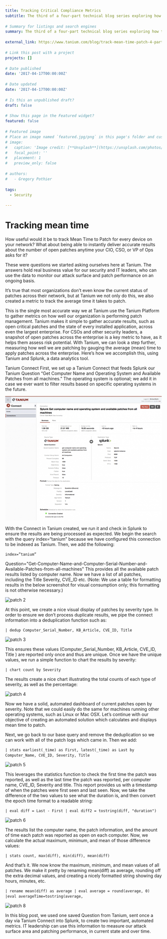 ```yaml
---
title: Tracking Critical Compliance Metrics 
subtitle: The third of a four-part technical blog series exploring how to deliver patch management data, which CSOs and other security leaders can tap to assess risk potential.

# Summary for listings and search engines
summary: The third of a four-part technical blog series exploring how to deliver patch management data, which CSOs and other security leaders can tap to assess risk potential.

external_link: https://www.tanium.com/blog/track-mean-time-patch-4-part-blog-series/

# Link this post with a project
projects: []

# Date published
date: '2017-04-17T00:00:00Z'

# Date updated
date: '2017-04-17T00:00:00Z'

# Is this an unpublished draft?
draft: false

# Show this page in the Featured widget?
featured: false

# Featured image
# Place an image named `featured.jpg/png` in this page's folder and customize its options here.
# image:
#   caption: 'Image credit: [**Unsplash**](https://unsplash.com/photos/CpkOjOcXdUY)'
#   focal_point: ''
#   placement: 1
#   preview_only: false

# authors:
#   - Gregory Pothier

tags:
  - Security

---
```


# Tracking mean time
How useful would it be to track Mean Time to Patch for every device on your network? What about being able to instantly deliver accurate results about the number of open patches anytime your CIO, CSO, or VP of Ops asks for it?

These were questions we started asking ourselves here at Tanium. The answers hold real business value for our security and IT leaders, who can use the data to monitor our attack surface and patch performance on an ongoing basis.

It’s true that most organizations don’t even know the current status of patches across their network, but at Tanium we not only do this, we also created a metric to track the average time it takes to patch.

This is the single most accurate way we at Tanium use the Tanium Platform to gather metrics on how well our organization is performing patch management. Tanium makes it simple to gather accurate results, such as open critical patches and the state of every installed application, across even the largest enterprise. For CSOs and other security leaders, a snapshot of open patches across the enterprise is a key metric to have, as it helps them assess risk potential. With Tanium, we can look a step further, measuring how well we are patching by gauging the average (mean) time to apply patches across the enterprise. Here’s how we accomplish this, using Tanium and Splunk, a data analytics tool.

Tanium Connect
First, we set up a Tanium Connect that feeds Splunk our Tanium Question “Get Computer Name and Operating System and Available Patches from all machines.” The operating system is optional; we add it in case we ever want to filter results based on specific operating systems in the future.

![patch 1](3-14-17-1.jpg)

With the Connect in Tanium created, we run it and check in Splunk to ensure the results are being processed as expected. We begin the search with the query index=“tanium” because we have configured this connection to be indexed as Tanium. Then, we add the following:

```index=”tanium”```

Question="Get-Computer-Name-and-Computer-Serial-Number-and-Available-Patches-from-all-machines"
This provides all the available patch results listed by computer name. Now we have a list of all patches, including the Title Severity, CVE_ID etc. (Note: We use a table for formatting results in the below screenshot for visual consumption only; this formatting is not otherwise necessary.)

![patch 2](3-14-17-2.jpg)

At this point, we create a nice visual display of patches by severity type. In order to ensure we don’t process duplicate results, we pipe the connect information into a deduplication function such as:

```| dedup Computer_Serial_Number, KB_Article, CVE_ID, Title```

![patch 3](3-14-17-3.jpg)

This ensures these values (Computer_Serial_Number, KB_Article, CVE_ID, Title ) are reported only once and thus are unique. Once we have the unique values, we run a simple function to chart the results by severity:

```| chart count by Severity```

The results create a nice chart illustrating the total counts of each type of severity, as well as the percentage:

![patch 4](3-14-17-4.jpg)

Now we have a solid, automated dashboard of current patches open by severity. Note that we could easily do the same for machines running other operating systems, such as Linux or Mac OSX. Let’s continue with our objective of creating an automated solution which calculates and displays mean time to patch.

Next, we go back to our base query and remove the deduplication so we can work with all of the patch logs which came in. Then we add:

```| stats earliest(_time) as First, latest(_time) as Last by Computer_Name, CVE_ID, Severity, Title```

![patch 5](3-14-17-5.jpg)

This leverages the statistics function to check the first time the patch was reported, as well as the last time the patch was reported, per computer name, CVE_ID, Severity and title. This report provides us with a timestamp of when the patches were first seen and last seen. Now, we take the difference of the two values to see what the duration is, and then convert the epoch time format to a readable string:

```| eval diff = Last - First | eval diff2 = tostring(diff, "duration")```

![patch 6](3-14-17-6.jpg)

The results list the computer name, the patch information, and the amount of time each patch was reported as open on each computer. Now, we calculate the actual maximum, minimum, and mean of those difference values:

```| stats count, max(diff), min(diff), mean(diff)```

And that’s it. We now know the maximum, minimum, and mean values of all patches. We make it pretty by renaming mean(diff) as average, rounding off the extra decimal values, and creating a nicely formatted string showing day hours, minutes, etc.

```| rename mean(diff) as average | eval average = round(average, 0) |eval averageTime=tostring(average,```

![patch 8](3-14-17-7.jpg)

In this blog post, we used one saved Question from Tanium, sent once a day via Tanium Connect into Splunk, to create two important, automated metrics. IT leadership can use this information to measure our attack surface area and patching performance, in current state and over time.